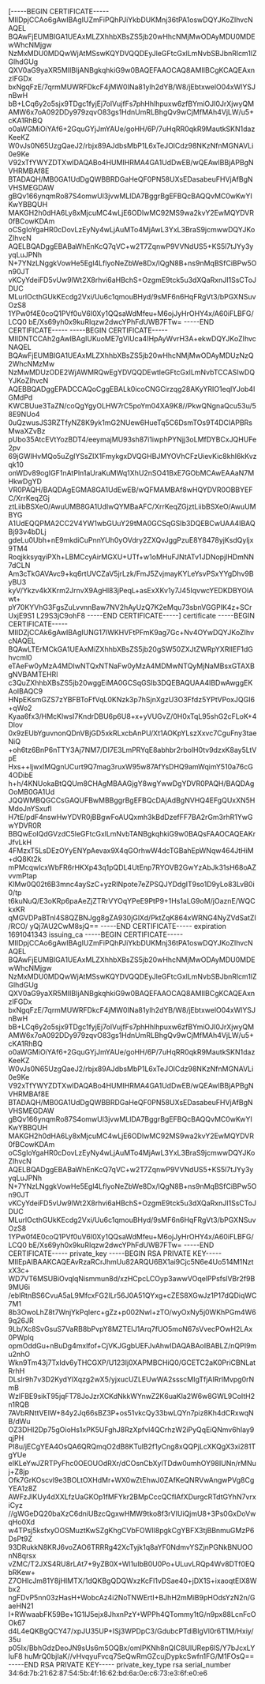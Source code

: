 [-----BEGIN CERTIFICATE-----
MIIDpjCCAo6gAwIBAgIUZmFiPQhPJiYkbDUKMnj36tPA1oswDQYJKoZIhvcNAQEL
BQAwFjEUMBIGA1UEAxMLZXhhbXBsZS5jb20wHhcNMjMwODAyMDU0MDEwWhcNMjgw
NzMxMDU0MDQwWjAtMSswKQYDVQQDEyJleGFtcGxlLmNvbSBJbnRlcm1lZGlhdGUg
QXV0aG9yaXR5MIIBIjANBgkqhkiG9w0BAQEFAAOCAQ8AMIIBCgKCAQEAxnzIFGDx
bxNgqFzE/7qrmMUWRFDkcF4jMW0INa81ylh2dYB/W8/jEbtxwelO04xWlYSJnBwH
bB+LCq6y2o5sjx9TDgc1fyjEj7olVujfFs7phHhlhpuxw6zfBYmiOJI0JrXjwyQM
AMW6x7oA092DDy979zqvO83gs1HdnUmRLBhgQv9wCjMfMAh4VjLW/u5+cKA1RhBQ
o0aWGMiOiYAf6+2GquGYjJmYAUe/goHH/6P/7uHqRR0qkR9MautkSKN1dazKeeKZ
W0vJs0N65UzgQaeJ2/rbjx89AJdbsMbP1L6xTeJOlCdz98NKzNfnMGNAVLi0e9Ke
V92xTfYWYZDTXwIDAQABo4HUMIHRMA4GA1UdDwEB/wQEAwIBBjAPBgNVHRMBAf8E
BTADAQH/MB0GA1UdDgQWBBRDGaHeQF0PN58UXsEDasabeuFHVjAfBgNVHSMEGDAW
gBQv166ynqmRo87S4omwUl3jvwMLlDA7BggrBgEFBQcBAQQvMC0wKwYIKwYBBQUH
MAKGH2h0dHA6Ly8xMjcuMC4wLjE6ODIwMC92MS9wa2kvY2EwMQYDVR0fBCowKDAm
oCSgIoYgaHR0cDovLzEyNy4wLjAuMTo4MjAwL3YxL3BraS9jcmwwDQYJKoZIhvcN
AQELBQADggEBABaWhEnKcQ7qVC+w2T7ZqnwP9VVNdUS5+KS5l7tJYy3yyqLuJPNh
N+7YNzLNggkVowHe5Egl4LflyoNeZbWe8Dx/lQgN8B+ns9nMqBSfCiBPw5On90JT
vKCyYdeiFD5vUw9lWt2X8rhvi6aHBchS+OzgmE9tck5u3dXQaRxnJI1SsCToJDUC
MLurlOcthGUkKEcdg2Vxi/Uu6c1qmouBHyd/9sMF6n6HqFRgVt3/bPGXNSuvOzS8
1YPw0f4E0coQ1PVf0uV6I0Xy1QQsaWdMfeu+M6ojJyHrOHY4x/A60iFLBFG/LCQ0
bE/Xs69yh0x9kuRIqzw2dwcYPhFdUWB7FTw=
-----END CERTIFICATE----- -----BEGIN CERTIFICATE-----
MIIDNTCCAh2gAwIBAgIUKuoME7gVlUca4IHpAyWvrH3A+ekwDQYJKoZIhvcNAQEL
BQAwFjEUMBIGA1UEAxMLZXhhbXBsZS5jb20wHhcNMjMwODAyMDUzNzQ2WhcNMzMw
NzMwMDUzODE2WjAWMRQwEgYDVQQDEwtleGFtcGxlLmNvbTCCASIwDQYJKoZIhvcN
AQEBBQADggEPADCCAQoCggEBALk0icoCNGCirzqg28AKyYRIO1eqlYJob4lGMdPd
KWCBUue3TaZN/coQgYgyOLHW7rC5poYm04XA9K8//PkwQNgnaQcu53u/58E9NUo4
0uQzwusJS3RZTfyNZ8K9yk1mG2NUew6HueTq5C6DsmTOs9T4DCIAPBRsMwaXZvBz
pUbo35AtcEVtYozBDT4/eeymajMU93sh87i1iwphPYNjj3oLMfDYBCxJQHUFe2pv
69jGWlHvMQo5uZglYSsZIX1FmykgxDVQGHBJMYOVhCFzUievKic8khI6kKvzqk10
onWDv89ogIGF1nAtPln1aUraKuMWq1XhU2nSO41BxE7GObMCAwEAAaN7MHkwDgYD
VR0PAQH/BAQDAgEGMA8GA1UdEwEB/wQFMAMBAf8wHQYDVR0OBBYEFC/XrrKeqZGj
ztLiibBSXeO/AwuUMB8GA1UdIwQYMBaAFC/XrrKeqZGjztLiibBSXeO/AwuUMBYG
A1UdEQQPMA2CC2V4YW1wbGUuY29tMA0GCSqGSIb3DQEBCwUAA4IBAQBj93v4bDLj
gdeLu0Ubh+nE9mkdiCuPnnYUh0yOVdry2ZXQvJggPzuE8Y8478yjKsdQyljx9TM4
RoqjkksyqyiPXh+LBMCcyAirMGXU+UTf+w1oMHuFJNtATv1JDNopjlHDmNN7dCLN
Am3cTkGAVAvc9+kq6rtUVCZaV5jrLzk/FmJ5ZvjmayKYLeYsvPSxYYgDhv9ByBU3
kyV/Ykzv4kXKrm2JrnvX9AgHl83jPeqL+asExXKv1y7J45IqvwcYEDKDBYOIAwt+
pY70KYVhG3FgsZuLvvnnBaw7NV2hAyUzQ7K2eMqu73sbnVGGPIK4z+SCrUxjE9S1
L29S3jC9ohF8
-----END CERTIFICATE-----]
certificate         -----BEGIN CERTIFICATE-----
MIIDZjCCAk6gAwIBAgIUNG17IWKHVFtPFmK9ag7Gc+Nv4OYwDQYJKoZIhvcNAQEL
BQAwLTErMCkGA1UEAxMiZXhhbXBsZS5jb20gSW50ZXJtZWRpYXRlIEF1dGhvcml0
eTAeFw0yMzA4MDIwNTQxNTNaFw0yMzA4MDMwNTQyMjNaMBsxGTAXBgNVBAMTEHRl
c3QuZXhhbXBsZS5jb20wggEiMA0GCSqGSIb3DQEBAQUAA4IBDwAwggEKAoIBAQC9
HNpEKsmGZS7zYBFBToFfVqL0KNzk3p7hSjnXgzU3O3Ffdz5YPtVPoxJQGI6+qWo2
Kyaa6fx3/HMcKlwsI7KndrDBU6p6U8+x+yVUGvZ/0H0xTqL95shG2cFLoK+4Dlov
0x9zEUbYguvnonQDnVBjGD5xkRLxcbAnPU/Xt1AOKpYLszXxvc7CguFny3taeNiQ
+oh6tz6BnP6nTTY3Aj7NM7/DI7E3LmPRYqE8abhbr2rbolH0tv9dzxK8ay5LtVpE
Hxs++ljwxlMQgnUCurt9Q7mag3ruxW95w87AfYsDHQ9amWqimY510a76cG4ODibE
h+h/4KNUokaBtQQUm8CHAgMBAAGjgY8wgYwwDgYDVR0PAQH/BAQDAgOoMB0GA1Ud
JQQWMBQGCCsGAQUFBwMBBggrBgEFBQcDAjAdBgNVHQ4EFgQUxXN5HMdoJnYSxufI
H7tE/pdF4nswHwYDVR0jBBgwFoAUQxmh3kBdDzefFF7BA2rGm3rhR1YwGwYDVR0R
BBQwEoIQdGVzdC5leGFtcGxlLmNvbTANBgkqhkiG9w0BAQsFAAOCAQEAKrJfvLkH
4FMzxT5LsDEzOYyENYpAevax9X4qGOrhwW4dcTGBahEpWNqw464JtHiM+dQ8Kt2k
mPMcqwlcxWbFR6rHKXp43q1pQDL4UtEnp7RYOVB2GwYzAbJk31sH68oAZvvmPtap
KlMw0Q02t6B3mnc4aySzC+yzRINpote7eZPSQJYDdgIT9so1D9yLo83LvB0i0/tp
t6kuNuQ/E3oKRp6paAeZjZTRrVYOqYPeE9PtP9+1Hs1aLG9oM/jOaznE/WQCkxKR
qMGVDPaBTnl4S8QZBNJgg8gZA930jGlXd/PktZqK864xWRNG4NyZVdSatZI/RCO/
yQj7AU2CwM8sjQ==
-----END CERTIFICATE-----
expiration          1691041343
issuing_ca          -----BEGIN CERTIFICATE-----
MIIDpjCCAo6gAwIBAgIUZmFiPQhPJiYkbDUKMnj36tPA1oswDQYJKoZIhvcNAQEL
BQAwFjEUMBIGA1UEAxMLZXhhbXBsZS5jb20wHhcNMjMwODAyMDU0MDEwWhcNMjgw
NzMxMDU0MDQwWjAtMSswKQYDVQQDEyJleGFtcGxlLmNvbSBJbnRlcm1lZGlhdGUg
QXV0aG9yaXR5MIIBIjANBgkqhkiG9w0BAQEFAAOCAQ8AMIIBCgKCAQEAxnzIFGDx
bxNgqFzE/7qrmMUWRFDkcF4jMW0INa81ylh2dYB/W8/jEbtxwelO04xWlYSJnBwH
bB+LCq6y2o5sjx9TDgc1fyjEj7olVujfFs7phHhlhpuxw6zfBYmiOJI0JrXjwyQM
AMW6x7oA092DDy979zqvO83gs1HdnUmRLBhgQv9wCjMfMAh4VjLW/u5+cKA1RhBQ
o0aWGMiOiYAf6+2GquGYjJmYAUe/goHH/6P/7uHqRR0qkR9MautkSKN1dazKeeKZ
W0vJs0N65UzgQaeJ2/rbjx89AJdbsMbP1L6xTeJOlCdz98NKzNfnMGNAVLi0e9Ke
V92xTfYWYZDTXwIDAQABo4HUMIHRMA4GA1UdDwEB/wQEAwIBBjAPBgNVHRMBAf8E
BTADAQH/MB0GA1UdDgQWBBRDGaHeQF0PN58UXsEDasabeuFHVjAfBgNVHSMEGDAW
gBQv166ynqmRo87S4omwUl3jvwMLlDA7BggrBgEFBQcBAQQvMC0wKwYIKwYBBQUH
MAKGH2h0dHA6Ly8xMjcuMC4wLjE6ODIwMC92MS9wa2kvY2EwMQYDVR0fBCowKDAm
oCSgIoYgaHR0cDovLzEyNy4wLjAuMTo4MjAwL3YxL3BraS9jcmwwDQYJKoZIhvcN
AQELBQADggEBABaWhEnKcQ7qVC+w2T7ZqnwP9VVNdUS5+KS5l7tJYy3yyqLuJPNh
N+7YNzLNggkVowHe5Egl4LflyoNeZbWe8Dx/lQgN8B+ns9nMqBSfCiBPw5On90JT
vKCyYdeiFD5vUw9lWt2X8rhvi6aHBchS+OzgmE9tck5u3dXQaRxnJI1SsCToJDUC
MLurlOcthGUkKEcdg2Vxi/Uu6c1qmouBHyd/9sMF6n6HqFRgVt3/bPGXNSuvOzS8
1YPw0f4E0coQ1PVf0uV6I0Xy1QQsaWdMfeu+M6ojJyHrOHY4x/A60iFLBFG/LCQ0
bE/Xs69yh0x9kuRIqzw2dwcYPhFdUWB7FTw=
-----END CERTIFICATE-----
private_key         -----BEGIN RSA PRIVATE KEY-----
MIIEpAIBAAKCAQEAvRzaRCrJhmUu82ARQU6BX1ai9Cjc5N6e4Uo514M1NztxX3c+
WD7VT6MSUBiOvqlqNismmun8d/xzHCpcLCOyp3awwVOqelPPsfslVBr2f9B9MU6i
/ebIRtnBS6CvuA5aL9MfcxFG2ILr56J0A51QYxg+cZES8XGwJz1P17dQDiqWC7M1
8b3OwoLhZ8t7WnjYkPqIerc+gZz+p002NwI+zTO/wyOxNy5j0WKhPGm4W69q26JR
9Lb/Xc8SvGsuS7VaRB8bPvpY8MZTEIJ1Arq7fUO5moN67sVvecPOwH2LAx0PWplq
opmOddGu+nBuDg4mxIfof+CjVKJGgbUEFJvAhwIDAQABAoIBABLZ/nQPI9mu2nhO
Wkn9Tm43j7TxIdv6yTHCGXP/U123Ij0XAPMBCHiQ0/GCETC2aK0PriCBNLatRrhH
DLslr9h7v3D2KydYlXqzg2wX5/yjxucUZLEUwWA2ssscMIgTfjAIRrlMvpg0rNmB
WzlFBE9sikT95jqFT78JoJzrXCKdNkkWYnwZ2K6uaKla2W6w8GWL9CoItH2n1RQB
7AVbRNttVEIW+84y2Jq66sBZ3P+os51vkcQy33bwLQYn7piz8Kh4dCRxwqNB/dWu
OZ3DHI2Dp75gOioHs1xPK5UFghJ8RzXpfvl4QCrhzW2iPyQqEiQNmv6hIay9qjPH
PI8u/jECgYEA4OsQA6QRQmqO2dB8KTulB2f1yCng8xQQPjLcXKQgX3xi281TgYUe
eIKLeYwJZRTPyFhc0OEOUOdRXr/dCOsnCbXylTDdw0umhOY98IUNn/rMNuj+Z8jp
Ofk7GrKOscvl9e3BOLtOXHdMr+WX0wZtEhwJ0ZAfKeQNRVwAngwPVg8CgYEA1z8Z
AWFzJlKUy4dXXLfzUaGKOp1fMFYkr2BMpCccQCfIAfXDurgcRTdtGYhN7vrxiCyz
//gWGeDQ20baXzC6dniUBzcQgxwHMW9tko8f3rVIUiQjmU8+3Ps0GxDoVwqHo0Xd
w4TPsj5ksfxyOOSMuztKwSZgKhgCVbFOWIl8pgkCgYBFX3tjBBnmuGMzP6DsPt9Z
93DRukkN8KRJ6voZAO6TRRRg42XcTyjk1q8aYF0NdmvYSZjnPGNkBNUOOnN8qrsx
vZMC/T2JXS4RU8rLAt7+9yZB0X+Wl1uIbB0U0Po+ULuvLRQp4Wv8DTf0EQbRKew+
Z7OHlcJm81Y8jHIMTX/1dQKBgQDQWxzKcFl1vDSae40+jDX1S+ixaoqtEIX8Wbx2
ngFDvP5nn03zHasH+WobcAz4i2NoTNWErtI+BJhH2mMiB9pHOdsYzN2n/GaeHN21
I+RWwaabFK59Be+1G1lJ5ejx8JhxnPzY+WPPh4QTommy1tG/n9px88LcnFcOOk67
d4L4eQKBgQCY47/xpJU35UP+ISj3WPDpC3/GdubcPTdiBlgVl0r6T1M/Hxiy/35u
p05Ix/BbhGdzDeoJN9sUs6m5OQBx/omIPKNh8nQIC8UlURep6lS/Y7bJcxLYIuF8
huMrQ0bjIaK//vHvqyuFvcq7SeQwRmGZcujDypkcSwfn1FG/M1FOsQ==
-----END RSA PRIVATE KEY-----
private_key_type    rsa
serial_number       34:6d:7b:21:62:87:54:5b:4f:16:62:bd:6a:0e:c6:73:e3:6f:e0:e6
